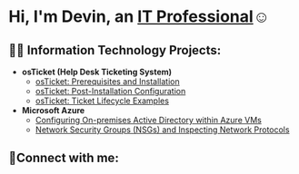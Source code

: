   <h1>Hi, I'm Devin, an <a href="https://linkedin.com/in/devinmelson">IT Professional</a>☺</h1>

<h2>👨‍💻 Information Technology Projects:</h2>

- <b>osTicket (Help Desk Ticketing System)</b>
  - [osTicket: Prerequisites and Installation](https://github.com/DevinMelson/osticket-prereqs)
  - [osTicket: Post-Installation Configuration](https://github.com/DevinMelson/post-inst-config)
  - [osTicket: Ticket Lifecycle Examples](https://github.com/DevinMelson/ticket-lifecycle-)
- <b>Microsoft Azure</b>
  - [Configuring On-premises Active Directory within Azure VMs](https://github.com/DevinMelson/configure-ad)
  - [Network Security Groups (NSGs) and Inspecting Network Protocols](https://github.com/DevinMelson/Nsg)
    
<h2>🤳Connect with me:</h2>

[linkedin]: https://linkedin.com/in/devinmelson
